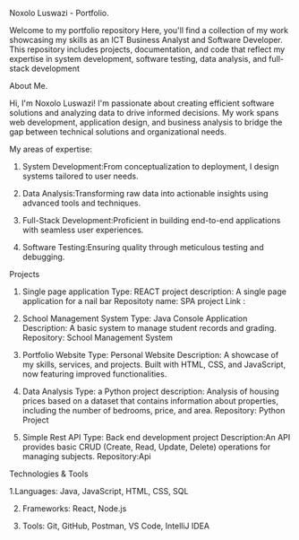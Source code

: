 Noxolo Luswazi - Portfolio.

Welcome to my portfolio repository
Here, you'll find a collection of my work showcasing my skills as an ICT Business Analyst and Software Developer. This repository includes projects, documentation, and code that reflect my expertise in system development, software testing, data analysis, and full-stack development


About Me.

Hi, I'm Noxolo Luswazi! I'm passionate about creating efficient software solutions and analyzing data to drive informed decisions. My work spans web development, application design, and business analysis to bridge the gap between technical solutions and organizational needs.



My areas of expertise:


1. System Development:From conceptualization to deployment, I design systems tailored to user needs.
   
2. Data Analysis:Transforming raw data into actionable insights using advanced tools and techniques.
   
3. Full-Stack Development:Proficient in building end-to-end applications with seamless user experiences.

4. Software Testing:Ensuring quality through meticulous testing and debugging.

Projects

1. Single page application
Type: REACT project
description: A single page application for a nail bar
Repositoty name: SPA project
Link :

2. School Management System
Type: Java Console Application
Description: A basic system to manage student records and grading.
Repository: School Management System
 

4. Portfolio Website
Type: Personal Website
Description: A showcase of my skills, services, and projects. Built with HTML, CSS, and JavaScript, now featuring improved functionalities.
   

4. Data Analysis
Type: a Python project
description: Analysis of housing prices based on a dataset that contains information about properties, including the number of bedrooms, price, and area.
Repository: Python Project


5. Simple Rest API
   Type: Back end development project
   Description:An API provides basic CRUD (Create, Read, Update, Delete) operations for managing subjects.
   Repository:Api
   


 Technologies & Tools
 
1.Languages: Java, JavaScript, HTML, CSS, SQL

2. Frameworks: React, Node.js
   
3. Tools: Git, GitHub, Postman, VS Code, IntelliJ IDEA



